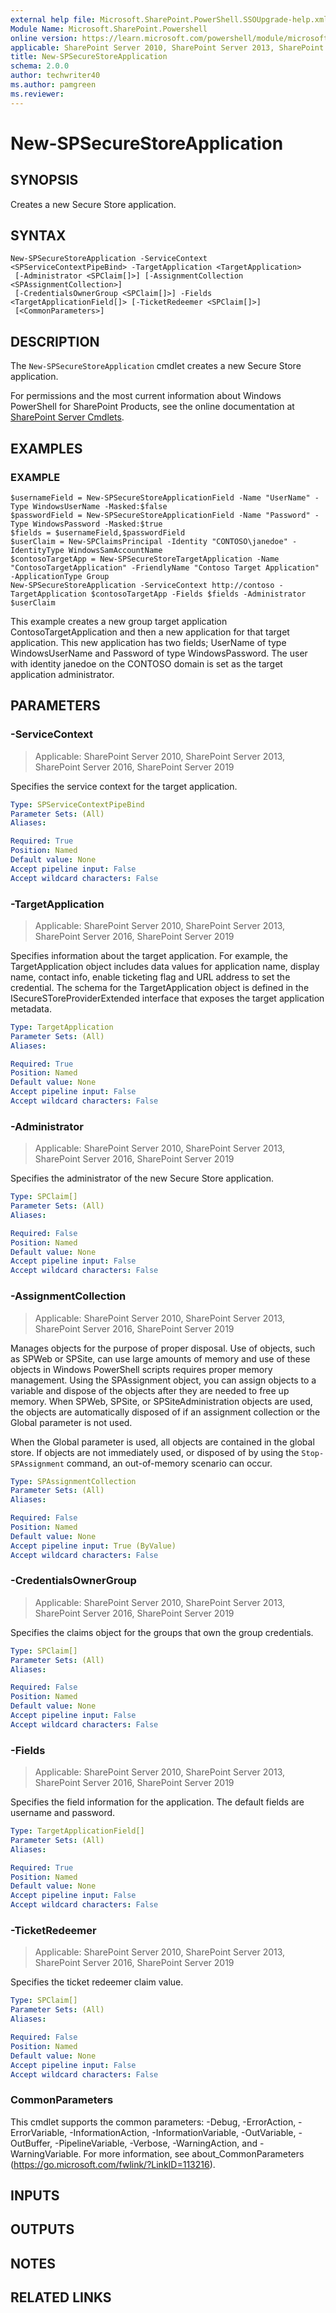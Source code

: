 ```yaml
---
external help file: Microsoft.SharePoint.PowerShell.SSOUpgrade-help.xml
Module Name: Microsoft.SharePoint.Powershell
online version: https://learn.microsoft.com/powershell/module/microsoft.sharepoint.powershell/new-spsecurestoreapplication
applicable: SharePoint Server 2010, SharePoint Server 2013, SharePoint Server 2016, SharePoint Server 2019
title: New-SPSecureStoreApplication
schema: 2.0.0
author: techwriter40
ms.author: pamgreen
ms.reviewer:
---
```


# New-SPSecureStoreApplication

## SYNOPSIS
Creates a new Secure Store application.

## SYNTAX

```
New-SPSecureStoreApplication -ServiceContext <SPServiceContextPipeBind> -TargetApplication <TargetApplication>
 [-Administrator <SPClaim[]>] [-AssignmentCollection <SPAssignmentCollection>]
 [-CredentialsOwnerGroup <SPClaim[]>] -Fields <TargetApplicationField[]> [-TicketRedeemer <SPClaim[]>]
 [<CommonParameters>]
```

## DESCRIPTION
The `New-SPSecureStoreApplication` cmdlet creates a new Secure Store application.

For permissions and the most current information about Windows PowerShell for SharePoint Products, see the online documentation at [SharePoint Server Cmdlets](https://learn.microsoft.com/powershell/sharepoint/sharepoint-server/sharepoint-server-cmdlets).

## EXAMPLES

### EXAMPLE
```
$usernameField = New-SPSecureStoreApplicationField -Name "UserName" -Type WindowsUserName -Masked:$false
$passwordField = New-SPSecureStoreApplicationField -Name "Password" -Type WindowsPassword -Masked:$true
$fields = $usernameField,$passwordField
$userClaim = New-SPClaimsPrincipal -Identity "CONTOSO\janedoe" -IdentityType WindowsSamAccountName
$contosoTargetApp = New-SPSecureStoreTargetApplication -Name "ContosoTargetApplication" -FriendlyName "Contoso Target Application" -ApplicationType Group
New-SPSecureStoreApplication -ServiceContext http://contoso -TargetApplication $contosoTargetApp -Fields $fields -Administrator $userClaim
```

This example creates a new group target application ContosoTargetApplication and then a new application for that target application. This new application has two fields; UserName of type WindowsUserName and Password of type WindowsPassword. The user with identity janedoe on the CONTOSO domain is set as the target application administrator.

## PARAMETERS

### -ServiceContext

> Applicable: SharePoint Server 2010, SharePoint Server 2013, SharePoint Server 2016, SharePoint Server 2019

Specifies the service context for the target application.

```yaml
Type: SPServiceContextPipeBind
Parameter Sets: (All)
Aliases:

Required: True
Position: Named
Default value: None
Accept pipeline input: False
Accept wildcard characters: False
```

### -TargetApplication

> Applicable: SharePoint Server 2010, SharePoint Server 2013, SharePoint Server 2016, SharePoint Server 2019

Specifies information about the target application.
For example, the TargetApplication object includes data values for application name, display name, contact info, enable ticketing flag and URL address to set the credential.
The schema for the TargetApplication object is defined in the ISecureSToreProviderExtended interface that exposes the target application metadata.

```yaml
Type: TargetApplication
Parameter Sets: (All)
Aliases:

Required: True
Position: Named
Default value: None
Accept pipeline input: False
Accept wildcard characters: False
```

### -Administrator

> Applicable: SharePoint Server 2010, SharePoint Server 2013, SharePoint Server 2016, SharePoint Server 2019

Specifies the administrator of the new Secure Store application.

```yaml
Type: SPClaim[]
Parameter Sets: (All)
Aliases:

Required: False
Position: Named
Default value: None
Accept pipeline input: False
Accept wildcard characters: False
```

### -AssignmentCollection

> Applicable: SharePoint Server 2010, SharePoint Server 2013, SharePoint Server 2016, SharePoint Server 2019

Manages objects for the purpose of proper disposal.
Use of objects, such as SPWeb or SPSite, can use large amounts of memory and use of these objects in Windows PowerShell scripts requires proper memory management.
Using the SPAssignment object, you can assign objects to a variable and dispose of the objects after they are needed to free up memory.
When SPWeb, SPSite, or SPSiteAdministration objects are used, the objects are automatically disposed of if an assignment collection or the Global parameter is not used.

When the Global parameter is used, all objects are contained in the global store.
If objects are not immediately used, or disposed of by using the `Stop-SPAssignment` command, an out-of-memory scenario can occur.

```yaml
Type: SPAssignmentCollection
Parameter Sets: (All)
Aliases:

Required: False
Position: Named
Default value: None
Accept pipeline input: True (ByValue)
Accept wildcard characters: False
```

### -CredentialsOwnerGroup

> Applicable: SharePoint Server 2010, SharePoint Server 2013, SharePoint Server 2016, SharePoint Server 2019

Specifies the claims object for the groups that own the group credentials.

```yaml
Type: SPClaim[]
Parameter Sets: (All)
Aliases:

Required: False
Position: Named
Default value: None
Accept pipeline input: False
Accept wildcard characters: False
```

### -Fields

> Applicable: SharePoint Server 2010, SharePoint Server 2013, SharePoint Server 2016, SharePoint Server 2019

Specifies the field information for the application.
The default fields are username and password.

```yaml
Type: TargetApplicationField[]
Parameter Sets: (All)
Aliases:

Required: True
Position: Named
Default value: None
Accept pipeline input: False
Accept wildcard characters: False
```

### -TicketRedeemer

> Applicable: SharePoint Server 2010, SharePoint Server 2013, SharePoint Server 2016, SharePoint Server 2019

Specifies the ticket redeemer claim value.

```yaml
Type: SPClaim[]
Parameter Sets: (All)
Aliases:

Required: False
Position: Named
Default value: None
Accept pipeline input: False
Accept wildcard characters: False
```

### CommonParameters
This cmdlet supports the common parameters: -Debug, -ErrorAction, -ErrorVariable, -InformationAction, -InformationVariable, -OutVariable, -OutBuffer, -PipelineVariable, -Verbose, -WarningAction, and -WarningVariable. For more information, see about_CommonParameters (https://go.microsoft.com/fwlink/?LinkID=113216).

## INPUTS

## OUTPUTS

## NOTES

## RELATED LINKS
